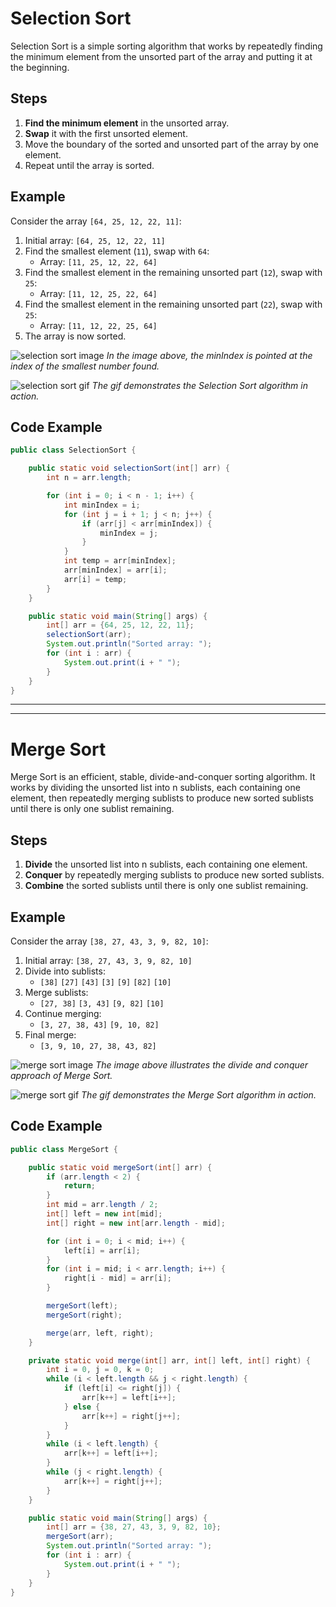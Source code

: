 # Selection Sort

Selection Sort is a simple sorting algorithm that works by repeatedly finding the minimum element from the unsorted part of the array and putting it at the beginning.

## Steps
1. **Find the minimum element** in the unsorted array.
2. **Swap** it with the first unsorted element.
3. Move the boundary of the sorted and unsorted part of the array by one element.
4. Repeat until the array is sorted.

## Example

Consider the array `[64, 25, 12, 22, 11]`:

1. Initial array: `[64, 25, 12, 22, 11]`
2. Find the smallest element (`11`), swap with `64`:
    - Array: `[11, 25, 12, 22, 64]`
3. Find the smallest element in the remaining unsorted part (`12`), swap with `25`:
    - Array: `[11, 12, 25, 22, 64]`
4. Find the smallest element in the remaining unsorted part (`22`), swap with `25`:
    - Array: `[11, 12, 22, 25, 64]`
5. The array is now sorted.

![selection sort image](./imgs/image.png)
*In the image above, the minIndex is pointed at the index of the smallest number found.*

![selection sort gif](./imgs/selectionSort.gif)
*The gif demonstrates the Selection Sort algorithm in action.*

## Code Example

```java
public class SelectionSort {

    public static void selectionSort(int[] arr) {
        int n = arr.length;

        for (int i = 0; i < n - 1; i++) {
            int minIndex = i;
            for (int j = i + 1; j < n; j++) {
                if (arr[j] < arr[minIndex]) {
                    minIndex = j;
                }
            }
            int temp = arr[minIndex];
            arr[minIndex] = arr[i];
            arr[i] = temp;
        }
    }

    public static void main(String[] args) {
        int[] arr = {64, 25, 12, 22, 11};
        selectionSort(arr);
        System.out.println("Sorted array: ");
        for (int i : arr) {
            System.out.print(i + " ");
        }
    }
}
```

---
---

# Merge Sort

Merge Sort is an efficient, stable, divide-and-conquer sorting algorithm. It works by dividing the unsorted list into n sublists, each containing one element, then repeatedly merging sublists to produce new sorted sublists until there is only one sublist remaining.

## Steps
1. **Divide** the unsorted list into n sublists, each containing one element.
2. **Conquer** by repeatedly merging sublists to produce new sorted sublists.
3. **Combine** the sorted sublists until there is only one sublist remaining.

## Example

Consider the array `[38, 27, 43, 3, 9, 82, 10]`:

1. Initial array: `[38, 27, 43, 3, 9, 82, 10]`
2. Divide into sublists:
    - `[38]` `[27]` `[43]` `[3]` `[9]` `[82]` `[10]`
3. Merge sublists:
    - `[27, 38]` `[3, 43]` `[9, 82]` `[10]`
4. Continue merging:
    - `[3, 27, 38, 43]` `[9, 10, 82]`
5. Final merge:
    - `[3, 9, 10, 27, 38, 43, 82]`

![merge sort image](./imgs/mergeSort.png)
*The image above illustrates the divide and conquer approach of Merge Sort.*

![merge sort gif](./imgs/Merge-sort-example-300px.gif)
*The gif demonstrates the Merge Sort algorithm in action.*

## Code Example

```java
public class MergeSort {

    public static void mergeSort(int[] arr) {
        if (arr.length < 2) {
            return;
        }
        int mid = arr.length / 2;
        int[] left = new int[mid];
        int[] right = new int[arr.length - mid];

        for (int i = 0; i < mid; i++) {
            left[i] = arr[i];
        }
        for (int i = mid; i < arr.length; i++) {
            right[i - mid] = arr[i];
        }

        mergeSort(left);
        mergeSort(right);

        merge(arr, left, right);
    }

    private static void merge(int[] arr, int[] left, int[] right) {
        int i = 0, j = 0, k = 0;
        while (i < left.length && j < right.length) {
            if (left[i] <= right[j]) {
                arr[k++] = left[i++];
            } else {
                arr[k++] = right[j++];
            }
        }
        while (i < left.length) {
            arr[k++] = left[i++];
        }
        while (j < right.length) {
            arr[k++] = right[j++];
        }
    }

    public static void main(String[] args) {
        int[] arr = {38, 27, 43, 3, 9, 82, 10};
        mergeSort(arr);
        System.out.println("Sorted array: ");
        for (int i : arr) {
            System.out.print(i + " ");
        }
    }
}
```